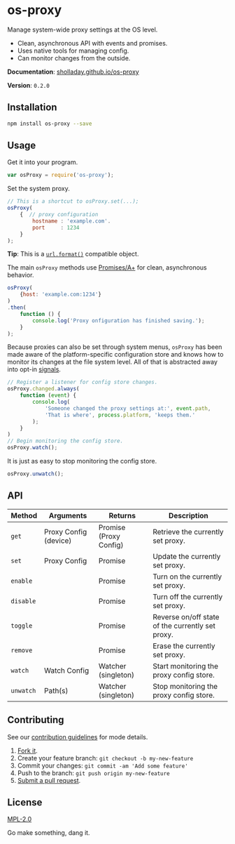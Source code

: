 # os-proxy

Manage system-wide proxy settings at the OS level.

 - Clean, asynchronous API with events and promises.
 - Uses native tools for managing config.
 - Can monitor changes from the outside.

**Documentation**: [sholladay.github.io/os-proxy](https://sholladay.github.io/os-proxy "Project documentation for os-proxy and its API.")

**Version**: `0.2.0`

## Installation
````sh
npm install os-proxy --save
````

## Usage

Get it into your program.
````javascript
var osProxy = require('os-proxy');
````

Set the system proxy.
````javascript
// This is a shortcut to osProxy.set(...);
osProxy(
    {  // proxy configuration
        hostname : 'example.com'.
        port     : 1234
    }
);
````

**Tip**: This is a [`url.format()`](https://nodejs.org/api/url.html#url_url_format_urlobj "API documentation for the url.format method.") compatible object.

The main `osProxy` methods use [Promises/A+](https://promisesaplus.com/ "Specification for the Promises/A+ standard.") for clean, asynchronous behavior.
````javascript
osProxy(
    {host: 'example.com:1234'}
)
.then(
    function () {
        console.log('Proxy onfiguration has finished saving.');
    }
);
````

Because proxies can also be set through system menus, `osProxy` has been made aware of the platform-specific configuration store and knows how to monitor its changes at the file system level. All of that is abstracted away into opt-in [signals](https://github.com/millermedeiros/js-signals/wiki/Comparison-between-different-Observer-Pattern-implementations "Documentation for signals.").

````javascript
// Register a listener for config store changes.
osProxy.changed.always(
    function (event) {
        console.log(
            'Someone changed the proxy settings at:', event.path,
            'That is where', process.platform, 'keeps them.'
        );
    }
)
// Begin monitoring the config store.
osProxy.watch();
````

It is just as easy to stop monitoring the config store.
````javascript
osProxy.unwatch();
````

## API
| Method  | Arguments             | Returns                | Description                                      |
|---------|-----------------------|------------------------|--------------------------------------------------|
| `get`     | Proxy Config (device) | Promise (Proxy Config) | Retrieve the currently set proxy.                |
| `set`     | Proxy Config          | Promise                | Update the currently set proxy.                  |
| `enable`  |                       | Promise                | Turn on the currently set proxy.                 |
| `disable` |                       | Promise                | Turn off the currently set proxy.                |
| `toggle`  |                       | Promise                | Reverse on/off state of the currently set proxy. |
| `remove`  |                       | Promise                | Erase the currently set proxy.                   |
| `watch`   | Watch Config          | Watcher (singleton)    | Start monitoring the proxy config store.         |
| `unwatch` | Path(s)               | Watcher (singleton)    | Stop monitoring the proxy config store.          |

## Contributing
See our [contribution guidelines](https://github.com/sholladay/os-proxy/blob/master/CONTRIBUTING.md "The guidelines for being involved in this project.") for mode details.

1. [Fork it](https://github.com/sholladay/os-proxy/fork).
2. Create your feature branch: `git checkout -b my-new-feature`
3. Commit your changes: `git commit -am 'Add some feature'`
4. Push to the branch: `git push origin my-new-feature`
5. [Submit a pull request](https://github.com/sholladay/os-proxy/compare "Submit code to this repo now for review.").

## License
[MPL-2.0](https://github.com/sholladay/os-proxy/blob/master/LICENSE "The license for os-proxy.")

Go make something, dang it.
